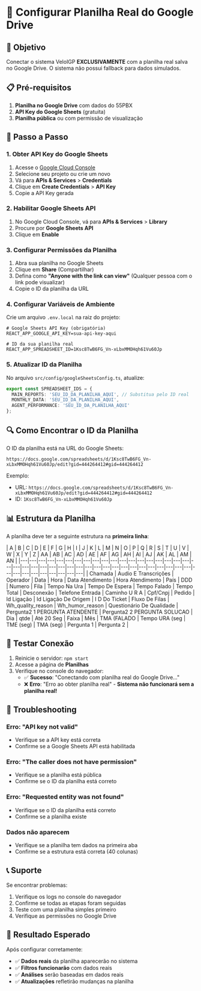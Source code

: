 # 🔗 Configurar Planilha Real do Google Drive

## 🎯 Objetivo
Conectar o sistema VeloIGP **EXCLUSIVAMENTE** com a planilha real salva no Google Drive. O sistema não possui fallback para dados simulados.

## 📋 Pré-requisitos
1. **Planilha no Google Drive** com dados do 55PBX
2. **API Key do Google Sheets** (gratuita)
3. **Planilha pública** ou com permissão de visualização

## 🔧 Passo a Passo

### 1. Obter API Key do Google Sheets

1. Acesse o [Google Cloud Console](https://console.cloud.google.com/)
2. Selecione seu projeto ou crie um novo
3. Vá para **APIs & Services** > **Credentials**
4. Clique em **Create Credentials** > **API Key**
5. Copie a API Key gerada

### 2. Habilitar Google Sheets API

1. No Google Cloud Console, vá para **APIs & Services** > **Library**
2. Procure por **Google Sheets API**
3. Clique em **Enable**

### 3. Configurar Permissões da Planilha

1. Abra sua planilha no Google Sheets
2. Clique em **Share** (Compartilhar)
3. Defina como **"Anyone with the link can view"** (Qualquer pessoa com o link pode visualizar)
4. Copie o ID da planilha da URL

### 4. Configurar Variáveis de Ambiente

Crie um arquivo `.env.local` na raiz do projeto:

```env
# Google Sheets API Key (obrigatória)
REACT_APP_GOOGLE_API_KEY=sua-api-key-aqui

# ID da sua planilha real
REACT_APP_SPREADSHEET_ID=1Ksc8TwB6FG_Vn-xLbxMMOHqh61Vu60Jp
```

### 5. Atualizar ID da Planilha

No arquivo `src/config/googleSheetsConfig.ts`, atualize:

```typescript
export const SPREADSHEET_IDS = {
  MAIN_REPORTS: 'SEU_ID_DA_PLANILHA_AQUI', // Substitua pelo ID real
  MONTHLY_DATA: 'SEU_ID_DA_PLANILHA_AQUI',
  AGENT_PERFORMANCE: 'SEU_ID_DA_PLANILHA_AQUI'
};
```

## 🔍 Como Encontrar o ID da Planilha

O ID da planilha está na URL do Google Sheets:

```
https://docs.google.com/spreadsheets/d/1Ksc8TwB6FG_Vn-xLbxMMOHqh61Vu60Jp/edit?gid=444264412#gid=444264412
```

Exemplo:
- URL: `https://docs.google.com/spreadsheets/d/1Ksc8TwB6FG_Vn-xLbxMMOHqh61Vu60Jp/edit?gid=444264412#gid=444264412`
- ID: `1Ksc8TwB6FG_Vn-xLbxMMOHqh61Vu60Jp`

## 📊 Estrutura da Planilha

A planilha deve ter a seguinte estrutura na **primeira linha**:

| A | B | C | D | E | F | G | H | I | J | K | L | M | N | O | P | Q | R | S | T | U | V | W | X | Y | Z | AA | AB | AC | AD | AE | AF | AG | AH | AI | AJ | AK | AL | AM | AN |
|---|---|---|---|---|---|---|---|---|---|---|---|---|---|---|---|---|---|---|---|---|---|---|---|---|---|---|---|---|---|---|---|---|---|---|---|---|---|---|---|---|---|---|---|---|---|---|---|---|
| Chamada | Audio E Transcrições | Operador | Data | Hora | Data Atendimento | Hora Atendimento | País | DDD | Numero | Fila | Tempo Na Ura | Tempo De Espera | Tempo Falado | Tempo Total | Desconexão | Telefone Entrada | Caminho U R A | Cpf/Cnpj | Pedido | Id Ligação | Id Ligação De Origem | I D Do Ticket | Fluxo De Filas | Wh_quality_reason | Wh_humor_reason | Questionário De Qualidade | Pergunta2 1 PERGUNTA ATENDENTE | Pergunta2 2 PERGUNTA SOLUCAO | Dia | qtde | Até 20 Seg | Faixa | Mês | TMA (FALADO | Tempo URA (seg | TME (seg) | TMA (seg) | Pergunta 1 | Pergunta 2 |

## 🧪 Testar Conexão

1. Reinicie o servidor: `npm start`
2. Acesse a página de **Planilhas**
3. Verifique no console do navegador:
   - ✅ **Sucesso**: "Conectando com planilha real do Google Drive..."
   - ❌ **Erro**: "Erro ao obter planilha real" - **Sistema não funcionará sem a planilha real!**

## 🚨 Troubleshooting

### Erro: "API key not valid"
- Verifique se a API key está correta
- Confirme se a Google Sheets API está habilitada

### Erro: "The caller does not have permission"
- Verifique se a planilha está pública
- Confirme se o ID da planilha está correto

### Erro: "Requested entity was not found"
- Verifique se o ID da planilha está correto
- Confirme se a planilha existe

### Dados não aparecem
- Verifique se a planilha tem dados na primeira aba
- Confirme se a estrutura está correta (40 colunas)

## 📞 Suporte

Se encontrar problemas:
1. Verifique os logs no console do navegador
2. Confirme se todas as etapas foram seguidas
3. Teste com uma planilha simples primeiro
4. Verifique as permissões no Google Drive

## 🎯 Resultado Esperado

Após configurar corretamente:
- ✅ **Dados reais** da planilha aparecerão no sistema
- ✅ **Filtros funcionarão** com dados reais
- ✅ **Análises** serão baseadas em dados reais
- ✅ **Atualizações** refletirão mudanças na planilha
